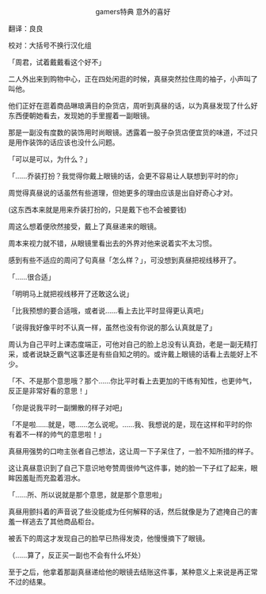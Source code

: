 <p align="center">gamers特典 意外的喜好</p>

翻译：良良

校对：大括号不换行汉化组

「周君，试着戴戴看这个好不」

二人外出来到购物中心，正在四处闲逛的时候，真昼突然拉住周的袖子，小声叫了叫他。

他们正好在逛着商品琳琅满目的杂货店，周听到真昼的话，以为真昼发现了什么好东西便朝她看去，发现她的手里握着一副眼镜。

那是一副没有度数的装饰用时尚眼镜。透露着一股子杂货店便宜货的味道，不过只是用作装饰的话应该也没什么问题。

「可以是可以，为什么？」

「……乔装打扮？我觉得你戴上眼镜的话，会更不容易让人联想到平时的你」  

周觉得真昼说的话虽然有些道理，但她更多的理由应该是出自好奇心才对。

(这东西本来就是用来乔装打扮的，只是戴下也不会被要钱)

周这么想着便欣然接受，戴上了真昼递来的眼镜。 

周本来视力就不错，从眼镜里看出去的外界对他来说着实不太习惯。

感到有些不适应的周问了句真昼「怎么样？」，可没想到真昼把视线移开了。

「……很合适」

「明明马上就把视线移开了还敢这么说」

「比我预想的要合适哦，或者说……看上去比平时显得更认真吧」

「说得我好像平时不认真一样，虽然也没有你说的那么认真就是了」

周认为自己平时上课态度端正，可他对自己的脸上总没有认真劲，老是一副无精打采，或者说缺乏霸气这事还是有些自知之明的。或许戴上眼镜的话看上去能好上不少。 

「不、不是那个意思哦？那个……你比平时看上去更加的干练有知性，也更帅气，反正是非常好看的意思！」

「你是说我平时一副懒散的样子对吧」

「不是啦……就是，嗯……怎么说呢。……我、我想说的是，现在这样和平时的你有着不一样的帅气的意思啦！」

真昼用强势的口吻主张者自己想法，这让周一下子呆住了，一脸不知所措的样子。

这让真昼意识到了自己下意识地夸赞周很帅气这件事，她的脸一下子红了起来，眼眸因羞耻而充盈着泪水。

「……所、所以说就是那个意思，就是那个意思啦」

真昼用颤抖着的声音说了些没能成为任何解释的话，然后就像是为了遮掩自己的害羞一样逃去了其他商品柜台。

被丢下的周这才发现自己的脸早已热得发烫，他慢慢摘下了眼镜。

（……算了，反正买一副也不会有什么坏处）

至于之后，他拿着那副真昼递给他的眼镜去结账这件事，某种意义上来说是再正常不过的结果。

